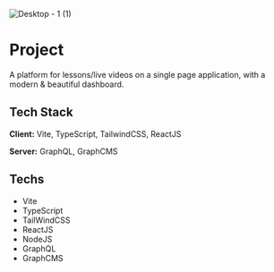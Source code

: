 ![Desktop - 1 (1)](https://user-images.githubusercontent.com/66570560/175113718-6297e833-a4bc-4c85-9bfd-d802fa37d06d.png)

# Project

A platform for lessons/live videos on a single page application, with a modern & beautiful dashboard.

## Tech Stack

**Client:** Vite, TypeScript, TailwindCSS, ReactJS

**Server:** GraphQL, GraphCMS

## Techs

- Vite
- TypeScript
- TailWindCSS
- ReactJS
- NodeJS
- GraphQL
- GraphCMS